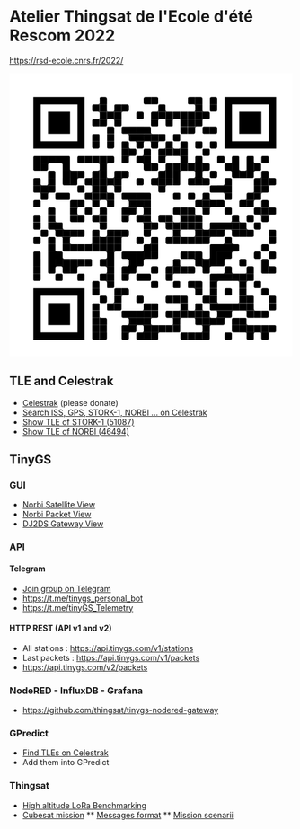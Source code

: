 # Atelier Thingsat de l'Ecole d'été Rescom 2022

https://rsd-ecole.cnrs.fr/2022/

![QRCode](./qrcode.png)

## TLE and Celestrak
* [Celestrak](https://celestrak.org/) (please donate)
* [Search ISS, GPS, STORK-1, NORBI ... on Celestrak](https://celestrak.org/satcat/search.php)
* [Show TLE of STORK-1 (51087)](https://celestrak.org/NORAD/elements/gp.php?CATNR=51087)
* [Show TLE of NORBI (46494)](https://celestrak.org/NORAD/elements/gp.php?CATNR=46494)

## TinyGS

### GUI
* [Norbi Satellite View](https://tinygs.com/satellite/Norbi)
* [Norbi Packet View](https://tinygs.com/packet/44aa0441-4d7a-412e-90f0-cd41276cc73f)
* [DJ2DS Gateway View](https://tinygs.com/station/DJ2DS@943157002)

### API
#### Telegram
* [Join group on Telegram](https://t.me/joinchat/DmYSElZahiJGwHX6jCzB3Q)
* https://t.me/tinygs_personal_bot 
* https://t.me/tinyGS_Telemetry

#### HTTP REST (API v1 and v2)
* All stations : https://api.tinygs.com/v1/stations
* Last packets : https://api.tinygs.com/v1/packets 
* https://api.tinygs.com/v2/packets 

### NodeRED - InfluxDB - Grafana 
* https://github.com/thingsat/tinygs-nodered-gateway

### GPredict

* [Find TLEs on Celestrak]()
* Add them into GPredict

### Thingsat
* [High altitude LoRa Benchmarking](https://gricad-gitlab.univ-grenoble-alpes.fr/thingsat/public/-/tree/master/balloons)
* [Cubesat mission](https://gricad-gitlab.univ-grenoble-alpes.fr/thingsat/public/-/tree/master/cubesat_mission)
** [Messages format](https://gricad-gitlab.univ-grenoble-alpes.fr/thingsat/public/-/tree/master/cubesat_mission/messages)
** [Mission scenarii](https://gricad-gitlab.univ-grenoble-alpes.fr/thingsat/public/-/blob/master/cubesat_mission/mission_scenario/README.md)

